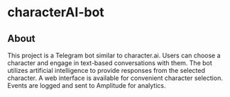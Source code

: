 # characterAI-bot
## About
This project is a Telegram bot similar to character.ai. Users can choose a character and engage in text-based conversations with them. The bot utilizes artificial intelligence to provide responses from the selected character. A web interface is available for convenient character selection. Events are logged and sent to Amplitude for analytics.
